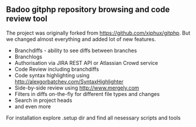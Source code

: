 ## Badoo gitphp repository browsing and code review tool

The project was originally forked from https://github.com/xiphux/gitphp. 
But we changed almost everything and added lot of new features.

* Branchdiffs - ability to see diffs between branches
* Branchlogs
* Authorisation via JIRA REST API or Atlassian Crowd service
* Code Review including branchdiffs
* Code syntax highlighting using http://alexgorbatchev.com/SyntaxHighlighter 
* Side-by-side review using http://www.mergely.com
* Filters in diffs on-the-fly for different file types and changes
* Search in project heads
* and even more

For installation explore .setup dir and find all nesessary scripts and tools
